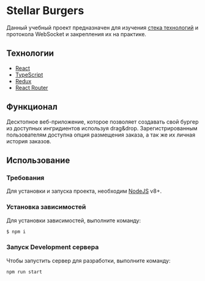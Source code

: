 # Stellar Burgers
Данный учебный проект предназначен для изучения [стека технологий](#технологии) и протокола WebSocket и закрепления их на практике.

## Технологии
- [React](https://react.dev)
- [TypeScript](https://www.typescriptlang.org/)
- [Redux](https://redux.js.org)
- [React Router](https://reactrouter.com/en/main)

## Функционал
Десктопное веб-приложение, которое позволяет создавать свой бургер из доступных ингридиентов используя drag&drop. Зарегистрированным пользователям доступна опция размещения заказа, а так же их личная история заказов.

## Использование

### Требования
Для установки и запуска проекта, необходим [NodeJS](https://nodejs.org/) v8+.

### Установка зависимостей
Для установки зависимостей, выполните команду:
```sh
$ npm i
```

### Запуск Development сервера
Чтобы запустить сервер для разработки, выполните команду:
```sh
npm run start
```

